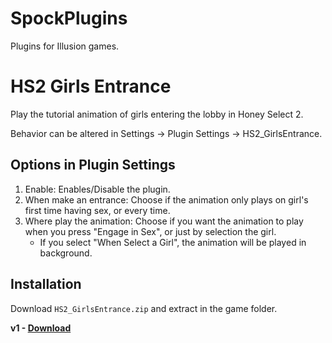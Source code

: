 # SpockPlugins
Plugins for Illusion games.

# HS2 Girls Entrance
Play the tutorial animation of girls entering the lobby in Honey Select 2.

Behavior can be altered in Settings -> Plugin Settings -> HS2_GirlsEntrance.

  ## Options in Plugin Settings
  1) Enable: Enables/Disable the plugin.
  2) When make an entrance: Choose if the animation only plays on girl's first time having sex, or every time.
  3) Where play the animation: Choose if you want the animation to play when you press "Engage in Sex", or just by selection the girl.
     * If you select "When Select a Girl", the animation will be played in background.
       
  ## Installation
  Download `HS2_GirlsEntrance.zip` and extract in the game folder.
  
  **v1 - [Download](https://github.com/SpockBauru/SpockPlugins/releases/tag/r1)**

